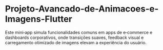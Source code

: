# Projeto-Avancado-de-Animacoes-e-Imagens-Flutter
Este mini‑app simula funcionalidades comuns em apps de e‑commerce e dashboards corporativos, onde transições suaves, feedback visual e carregamento otimizado de imagens elevam a experiência do usuário.
